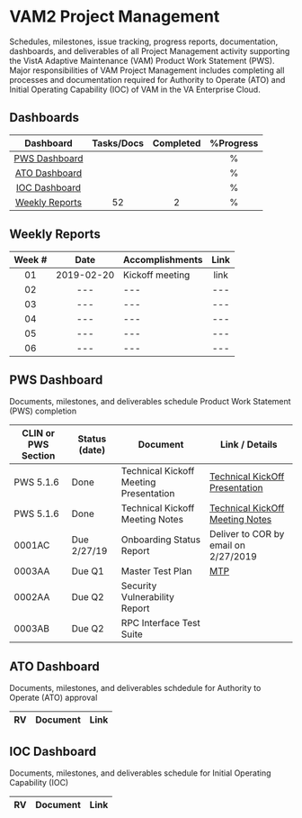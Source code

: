 # VAM2 Project Management
Schedules, milestones, issue tracking, progress reports, documentation, dashboards, and deliverables of all Project Management activity supporting the VistA Adaptive Maintenance (VAM) Product Work Statement (PWS).  Major responsibilities of VAM Project Management includes completing all processes and documentation required for Authority to Operate (ATO) and Initial Operating Capability (IOC) of VAM in the VA Enterprise Cloud.

## Dashboards
Dashboard | Tasks/Docs | Completed | %Progress|
|:---:|:---:|:---:|:---:|
[PWS Dashboard](#ato-dashboard)    |  |  | % |
[ATO Dashboard](#ioc-dashboard)    |  |  | % |
[IOC Dashboard](#pws-dashboard)    |  |  | % |
[Weekly Reports](#weekly-reports)  | 52 | 2 | % |



## Weekly Reports
Week #  | Date | Accomplishments | Link
|:---:|:---:|:---|:---:|
| 01 |2019-02-20| Kickoff meeting| link|
| 02 |---|---|---|
| 03 |---|---|---|
| 04 |---|---|---|
| 05 |---|---|---|
| 06 |---|---|---|



## PWS Dashboard
Documents, milestones, and deliverables schedule Product Work Statement (PWS) completion

|CLIN or PWS Section | Status (date) | Document  | Link / Details |
|---|---|---|---|
|PWS 5.1.6 | Done | Technical Kickoff Meeting Presentation | [Technical KickOff Presentation](/Documents/Technical_Kickoff_Meeting/VAM2_Technical_KickOff_Meeting_20190206.pdf) |
|PWS 5.1.6 | Done | Technical Kickoff Meeting Notes |  [Technical KickOff Meeting Notes](/Documents/Technical_Kickoff_Meeting/VAM2_Technical_Kickoff_Meeting_Notes_20190206.md) |
|0001AC | Due 2/27/19 |  Onboarding Status Report | Deliver to COR by email on 2/27/2019 |
|0003AA | Due Q1 | Master Test Plan|  [MTP](/Documents/Master_Test_Plan.md) |
|0002AA	| Due Q2 | Security Vulnerability Report |    |
|0003AB	| Due Q2 | RPC Interface Test Suite |    |


## ATO Dashboard
Documents, milestones, and deliverables schdedule for Authority to Operate (ATO) approval

|RV | Document |  Link |
|---|---|---|


## IOC Dashboard
Documents, milestones, and deliverables schedule for Initial Operating Capability (IOC)

|RV | Document |  Link |
|---|---|---|

















